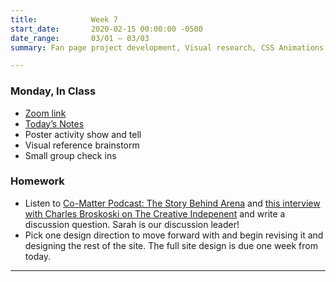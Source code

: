```yaml
---
title:            Week 7
start_date:       2020-02-15 00:00:00 -0500
date_range:       03/01 – 03/03
summary: Fan page project development, Visual research, CSS Animations

---
```


### Monday, In Class

- [Zoom link](https://zoom.us/j/7047994536?pwd=RThBZ0oyWHd5M2RZcmFNQUVwUFJHUT09)
- [Today&rsquo;s Notes](https://paper.dropbox.com/doc/Penn-Week-7a-Review-Project-Directions--BGFYgXHDhSvZ4P4NRDpuAVFbAQ-fBis3bsrPSbIgYMGbXiCN)
- Poster activity show and tell
- Visual reference brainstorm
- Small group check ins

### Homework
- Listen to [Co-Matter Podcast: The Story Behind Arena](https://co-matter.com/work/charles-broskoski-the-story-behind-are-na) and [this interview with Charles Broskoski on The Creative Indepenent](https://thecreativeindependent.com/people/charles-broskoski-on-self-discovery-upon-revisiting-things-youve-accumulated-over-time/) and write a discussion question. Sarah is our discussion leader!
- Pick one design direction to move forward with and begin revising it and designing the rest of the site. The full site design is due one week from today.

---